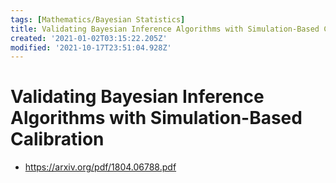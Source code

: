 ```yaml
---
tags: [Mathematics/Bayesian Statistics]
title: Validating Bayesian Inference Algorithms with Simulation-Based Calibration
created: '2021-01-02T03:15:22.205Z'
modified: '2021-10-17T23:51:04.928Z'
---
```


# Validating  Bayesian  Inference Algorithms  with  Simulation-Based Calibration

* https://arxiv.org/pdf/1804.06788.pdf

